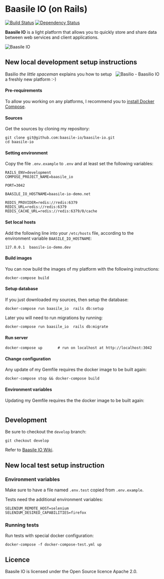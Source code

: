 # Baasile IO (on Rails)

[![Build Status](https://travis-ci.org/baasile-io/baasile-io.svg?branch=master)](https://travis-ci.org/baasile-io/baasile-io) [![Dependency Status](https://dependencyci.com/github/baasile-io/baasile-io/badge)](https://dependencyci.com/github/baasile-io/baasile-io)

**Baasile IO** is a light platform that allows you to quickly store and share data between web services and client applications.

![Baasile IO](http://baasile.io/assets/img/github/baasile-io-github.png)

## New local development setup instructions

<img align="right" src="http://baasile.io/assets/img/github/basilio-github-topright.png" alt="Basilio - Baasilio IO"/>

Basilio *the little spaceman* explains you how to setup a freshly new platform :-)

#### Pre-requirements

To allow you working on any platforms, I recommend you to [install Docker Compose](https://docs.docker.com/compose/install/).

#### Sources

Get the sources by cloning my repository:
```
git clone git@github.com:baasile-io/baasile-io.git
cd baasile-io
```

#### Setting environment

Copy the file `.env.example` to `.env` and at least set the following variables:

```
RAILS_ENV=development
COMPOSE_PROJECT_NAME=baasile_io

PORT=3042

BAASILE_IO_HOSTNAME=baasile-io-demo.net

REDIS_PROVIDER=redis://redis:6379
REDIS_URL=redis://redis:6379
REDIS_CACHE_URL=redis://redis:6379/0/cache
```

#### Set local hosts

Add the following line into your `/etc/hosts` file, according to the environment variable `BAASILE_IO_HOSTNAME`:

```
127.0.0.1  baasile-io-demo.dev
```

#### Build images

You can now build the images of my platform with the following instructions:

```
docker-compose build
```

#### Setup database

If you just downloaded my sources, then setup the database:

```
docker-compose run baasile_io  rails db:setup
```

Later you will need to run migrations by running:

```
docker-compose run baasile_io  rails db:migrate
```

#### Run server

```
docker-compose up       # run on localhost at http://localhost:3042
```

#### Change configuration

Any update of my Gemfile requires the docker image to be built again:

```
docker-compose stop && docker-compose build
```

#### Environment variables

Updating my Gemfile requires the the docker image to be built again:

```

```

## Development

Be sure to checkout the `develop` branch:

```
git checkout develop
```

Refer to [Baasile IO Wiki](https://github.com/baasile-io/baasile-io/wiki).

## New local test setup instruction

### Environment variables

Make sure to have a file named `.env.test` copied from `.env.example`.

Tests need the additional environment variables:

```
SELENIUM_REMOTE_HOST=selenium
SELENIUM_DESIRED_CAPABILITIES=firefox
```

### Running tests

Run tests with special docker configuration:

```
docker-compose -f docker-compose-test.yml up
```

## Licence

Baasile IO is licensed under the Open Source licence Apache 2.0.
